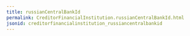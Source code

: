 ```yaml
---
title: russianCentralBankId
permalink: CreditorFinancialInstitution.russianCentralBankId.html
jsonid: creditorfinancialinstitution_russiancentralbankid
---
```

